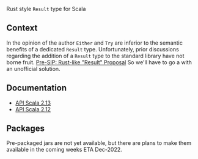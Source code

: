 Rust style `Result` type for Scala

## Context

In the opinion of the author `Either` and `Try` are inferior to the semantic benefits of a dedicated `Result` type.
Unfortunately, prior discussions regarding the addition of a `Result` type to the standard library have not borne fruit. 
[Pre-SIP: Rust-like "Result" Proposal](https://contributors.scala-lang.org/t/pre-sip-proposal-of-introducing-a-rust-like-type-result/3497)
So we'll have to go a with an unofficial solution.

## Documentation

* [API Scala 2.13](https://jsbrucker.github.io/scala-result/scala-2.13/api/result)
* [API Scala 2.12](https://jsbrucker.github.io/scala-result/scala-2.12/api/result)

## Packages

Pre-packaged jars are not yet available, but there are plans to make them available in the coming weeks ETA Dec-2022.

